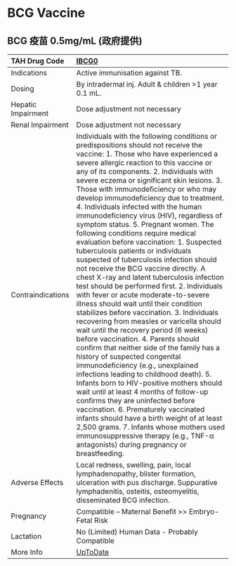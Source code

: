 # BCG Vaccine

## BCG 疫苗 0.5mg/mL (政府提供)

| TAH Drug Code      | [IBCG0](https://www.tahsda.org.tw/drugs/hissearch.php?drug_code=IBCG0)                                                                                                                                                                                                                                                                                                                                                                                                                                                                                                                                                                                                                                                                                                                                                                                                                                                                                                                                                                                                                                                                                                                                                                                                                                                                                                                                                                                                                                                                                       |
|:-------------------|:-------------------------------------------------------------------------------------------------------------------------------------------------------------------------------------------------------------------------------------------------------------------------------------------------------------------------------------------------------------------------------------------------------------------------------------------------------------------------------------------------------------------------------------------------------------------------------------------------------------------------------------------------------------------------------------------------------------------------------------------------------------------------------------------------------------------------------------------------------------------------------------------------------------------------------------------------------------------------------------------------------------------------------------------------------------------------------------------------------------------------------------------------------------------------------------------------------------------------------------------------------------------------------------------------------------------------------------------------------------------------------------------------------------------------------------------------------------------------------------------------------------------------------------------------------------|
| Indications        | Active immunisation against TB.                                                                                                                                                                                                                                                                                                                                                                                                                                                                                                                                                                                                                                                                                                                                                                                                                                                                                                                                                                                                                                                                                                                                                                                                                                                                                                                                                                                                                                                                                                                              |
| Dosing             | By intradermal inj. Adult & children >1 year 0.1 mL.                                                                                                                                                                                                                                                                                                                                                                                                                                                                                                                                                                                                                                                                                                                                                                                                                                                                                                                                                                                                                                                                                                                                                                                                                                                                                                                                                                                                                                                                                                         |
| Hepatic Impairment | Dose adjustment not necessary                                                                                                                                                                                                                                                                                                                                                                                                                                                                                                                                                                                                                                                                                                                                                                                                                                                                                                                                                                                                                                                                                                                                                                                                                                                                                                                                                                                                                                                                                                                                |
| Renal Impairment   | Dose adjustment not necessary                                                                                                                                                                                                                                                                                                                                                                                                                                                                                                                                                                                                                                                                                                                                                                                                                                                                                                                                                                                                                                                                                                                                                                                                                                                                                                                                                                                                                                                                                                                                |
| Contraindications  | Individuals with the following conditions or predispositions should not receive the vaccine: 1. Those who have experienced a severe allergic reaction to this vaccine or any of its components. 2. Individuals with severe eczema or significant skin lesions. 3. Those with immunodeficiency or who may develop immunodeficiency due to treatment. 4. Individuals infected with the human immunodeficiency virus (HIV), regardless of symptom status. 5. Pregnant women. The following conditions require medical evaluation before vaccination: 1. Suspected tuberculosis patients or individuals suspected of tuberculosis infection should not receive the BCG vaccine directly. A chest X-ray and latent tuberculosis infection test should be performed first. 2. Individuals with fever or acute moderate-to-severe illness should wait until their condition stabilizes before vaccination. 3. Individuals recovering from measles or varicella should wait until the recovery period (6 weeks) before vaccination. 4. Parents should confirm that neither side of the family has a history of suspected congenital immunodeficiency (e.g., unexplained infections leading to childhood death). 5. Infants born to HIV-positive mothers should wait until at least 4 months of follow-up confirms they are uninfected before vaccination. 6. Prematurely vaccinated infants should have a birth weight of at least 2,500 grams. 7. Infants whose mothers used immunosuppressive therapy (e.g., TNF-α antagonists) during pregnancy or breastfeeding. |
| Adverse Effects    | Local redness, swelling, pain, local lymphadenopathy, blister formation, ulceration with pus discharge. Suppurative lymphadenitis, osteitis, osteomyelitis, disseminated BCG infection.                                                                                                                                                                                                                                                                                                                                                                                                                                                                                                                                                                                                                                                                                                                                                                                                                                                                                                                                                                                                                                                                                                                                                                                                                                                                                                                                                                      |
| Pregnancy          | Compatible – Maternal Benefit >> Embryo-Fetal Risk                                                                                                                                                                                                                                                                                                                                                                                                                                                                                                                                                                                                                                                                                                                                                                                                                                                                                                                                                                                                                                                                                                                                                                                                                                                                                                                                                                                                                                                                                                           |
| Lactation          | No (Limited) Human Data - Probably Compatible                                                                                                                                                                                                                                                                                                                                                                                                                                                                                                                                                                                                                                                                                                                                                                                                                                                                                                                                                                                                                                                                                                                                                                                                                                                                                                                                                                                                                                                                                                                |
| More Info          | [UpToDate](https://www.uptodate.com/contents/bacillus-calmette-guerin-bcg-percutaneous-vaccine-us-product-consult-local-product-information-for-non-us-vaccine-drug-information)                                                                                                                                                                                                                                                                                                                                                                                                                                                                                                                                                                                                                                                                                                                                                                                                                                                                                                                                                                                                                                                                                                                                                                                                                                                                                                                                                                             |


